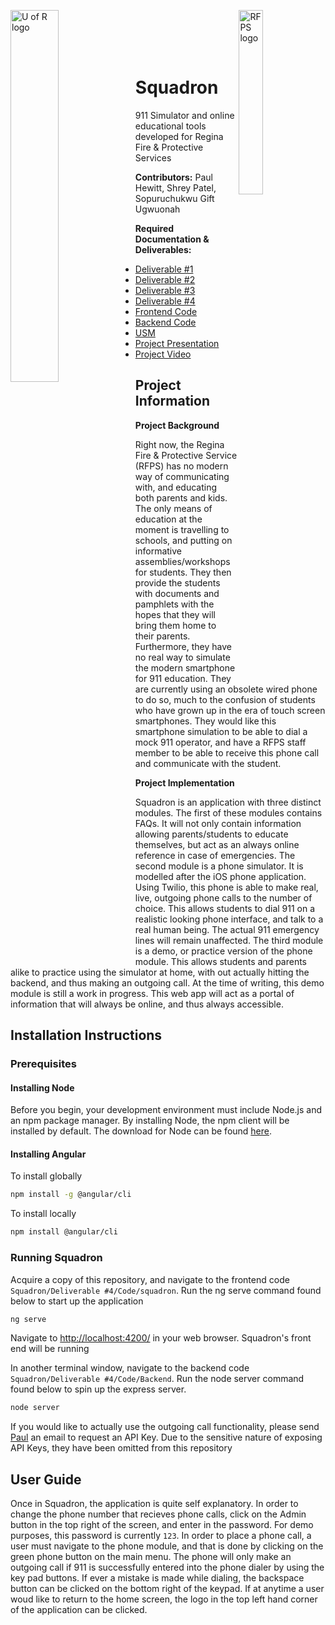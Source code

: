 <p>
  <img align="left" src="/uofr_logo.jpg" alt="U of R logo" width="39.055%"/>
  <img align="right" src="/rfps_logo.png" alt="RFPS logo" width="27.5%"/>
</p>

<br/><br/><br/><br/>

# Squadron

911 Simulator and online educational tools developed for Regina Fire & Protective Services
<br/>

**Contributors:** Paul Hewitt, Shrey Patel, Sopuruchukwu Gift Ugwuonah

**Required Documentation & Deliverables:**
* [Deliverable #1](https://github.com/paulhewitt/Squadron/tree/master/Deliverable%20%231)
* [Deliverable #2](https://github.com/paulhewitt/Squadron/tree/master/Deliverable%20%232)
* [Deliverable #3](https://github.com/paulhewitt/Squadron/tree/master/Deliverable%20%233)
* [Deliverable #4]()
* [Frontend Code]()
* [Backend Code]()
* [USM](https://github.com/paulhewitt/Squadron/blob/master/Deliverable%20%233/USM.PNG)
* [Project Presentation]()
* [Project Video]()
      
## Project Information
**Project Background**

Right now, the Regina Fire & Protective Service (RFPS) has no modern way of communicating with, and educating both parents and kids. The only means of education at the moment is travelling to schools, and putting on informative assemblies/workshops for students. They then provide the students with documents and pamphlets with the hopes that they will bring them home to their parents. Furthermore, they have no real way to simulate the modern smartphone for 911 education. They are currently using an obsolete wired phone to do so, much to the confusion of students who have grown up in the era of touch screen smartphones. They would like this smartphone simulation to be able to dial a mock 911 operator, and have a RFPS staff member to be able to receive this phone call and communicate with the student.

**Project Implementation**

Squadron is an application with three distinct modules. The first of these modules contains FAQs. It will not only contain information allowing parents/students to educate themselves, but act as an always online reference in case of emergencies. The second module is a phone simulator. It is modelled after the iOS phone application. Using Twilio, this phone is able to make real, live, outgoing phone calls to the number of choice. This allows students to dial 911 on a realistic looking phone interface, and talk to a real human being. The actual 911 emergency lines will remain unaffected. The third module is a demo, or practice version of the phone module. This allows students and parents alike to practice using the simulator at home, with out actually hitting the backend, and thus making an outgoing call. At the time of writing, this demo module is still a work in progress. This web app will act as a portal of information that will always be online, and thus always accessible.

## Installation Instructions

### Prerequisites
#### Installing Node

Before you begin, your development environment must include Node.js and an npm package manager. By installing Node, the npm client will be installed by default. The download for Node can be found [here](https://nodejs.org/en/).

#### Installing Angular

To install globally
```bash
npm install -g @angular/cli
```

To install locally
```bash
npm install @angular/cli
```

### Running Squadron

Acquire a copy of this repository, and navigate to the frontend code `Squadron/Deliverable #4/Code/squadron`. Run the ng serve command found below to start up the application
```bash
ng serve
```
Navigate to [http://localhost:4200/](http://localhost:4200/) in your web browser. Squadron's front end will be running

In another terminal window, navigate to the backend code `Squadron/Deliverable #4/Code/Backend`. Run the node server command found below to spin up the express server.
```bash
node server
```

If you would like to actually use the outgoing call functionality, please send [Paul](mailto:paul@hewitt.dev?subject=SquadronAPI) an email to request an API Key. Due to the sensitive nature of exposing API Keys, they have been omitted from this repository 

## User Guide

Once in Squadron, the application is quite self explanatory. In order to change the phone number that recieves phone calls, click on the Admin button in the top right of the screen, and enter in the password. For demo purposes, this password is currently `123`. In order to place a phone call, a user must navigate to the phone module, and that is done by clicking on the green phone button on the main menu. The phone will only make an outgoing call if 911 is successfully entered into the phone dialer by using the key pad buttons. If ever a mistake is made while dialing, the backspace button can be clicked on the bottom right of the keypad. If at anytime a user woud like to return to the home screen, the logo in the top left hand corner of the application can be clicked.
